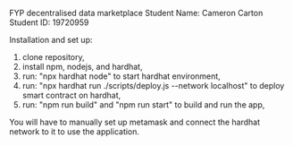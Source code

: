 FYP decentralised data marketplace
Student Name: Cameron Carton
Student ID: 19720959

Installation and set up:
  1. clone repository,
  2. install npm, nodejs, and hardhat,
  3. run: "npx hardhat node" to start hardhat environment,
  4. run: "npx hardhat run ./scripts/deploy.js --network localhost" to deploy smart contract on hardhat,
  5. run: "npm run build" and "npm run start" to build and run the app,
 
You will have to manually set up metamask and connect the hardhat network to it to use the application.
  
